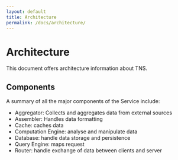 ```yaml
---
layout: default
title: Architecture
permalink: /docs/architecture/
---
```



# Architecture

This document offers architecture information about TNS.


## Components

A summary of all the major components of the Service include:

* Aggregator: Collects and aggregates data from external sources
* Assembler: Handles data formatting
* Cache: caches data
* Computation Engine: analyse and manipulate data
* Database: handle data storage and persistence
* Query Engine: maps request
* Router: handle exchange of data between clients and server